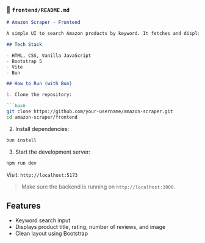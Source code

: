 ### 📁 `frontend/README.md`

```markdown
# Amazon Scraper - Frontend

A simple UI to search Amazon products by keyword. It fetches and displays product data from the backend.

## Tech Stack

- HTML, CSS, Vanilla JavaScript
- Bootstrap 5
- Vite
- Bun

## How to Run (with Bun)

1. Clone the repository:

```bash
git clone https://github.com/your-username/amazon-scraper.git
cd amazon-scraper/frontend
```

2. Install dependencies:

```bash
bun install
```

3. Start the development server:

```bash
npm run dev
```

Visit: `http://localhost:5173`

> Make sure the backend is running on `http://localhost:3000`.

## Features

- Keyword search input
- Displays product title, rating, number of reviews, and image
- Clean layout using Bootstrap
